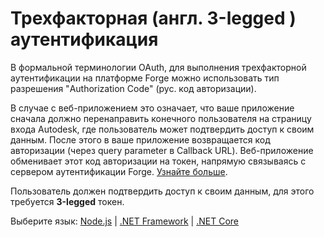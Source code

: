 # Трехфакторная (англ. 3-legged ) аутентификация

В формальной терминологии OAuth, для выполнения трехфакторной аутентификации на платформе Forge можно использовать тип разрешения "Authorization Code" (рус. код авторизации).

В случае с веб-приложением это означает, что ваше приложение сначала должно перенаправить конечного пользователя на страницу входа Autodesk, где пользователь может подтвердить доступ к своим данным. После этого в ваше приложение возвращается код авторизации (через query parameter в Callback URL). Веб-приложение обменивает этот код авторизации на токен, напрямую связываясь с сервером аутентификации Forge. [Узнайте больше](https://developer.autodesk.com/en/docs/oauth/v2/overview/basics/).

Пользователь должен подтвердить доступ к своим данным, для этого требуется **3-legged** токен. 

Выберите язык: [Node.js](oauth/3legged/nodejs) | [.NET Framework](oauth/3legged/net) | [.NET Core](oauth/3legged/netcore)
